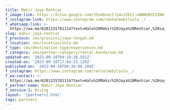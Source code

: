 ```yaml
---
title: Mahir Jaya Rentcar
f_image-link: https://drive.google.com/thumbnail?id=1Z0IJ-eBWNUBtE3Z0WIQxX5raQsh721KI
f_instagram-link: https://www.instagram.com/rentalmobilsolo__/
f_whatsapp-link: >-
  https://wa.me/6281215781114?text=Halo%20Mahir%20Jaya%20Rentcar,%20saya%20dapat%20info%20dari%20@loocale.id%20dan%20punya%20pertanyaan
slug: mahir-jaya-rentcar
f_province: cms/provinsi/jawa-tengah.md
f_location: cms/location/solo.md
f_type: cms/destination-type/experiences.md
f_category: cms/partner-category/rental-kendaraan.md
updated-on: '2023-09-18T04:19:28.551Z'
created-on: '2023-09-10T17:04:33.129Z'
published-on: '2023-09-18T04:34:08.284Z'
f_instagram: https://www.instagram.com/rentalmobilsolo__/
f_wa-contact: >-
  https://wa.me/6281215781114?text=Halo%20Mahir%20Jaya%20Rentcar,%20saya%20dapat%20info%20dari%20@loocale.id%20dan%20punya%20pertanyaan
f_partner-name: Mahir Jaya Rentcar
f_service-1: Diving
layout: '[partners].html'
tags: partners
---
```



